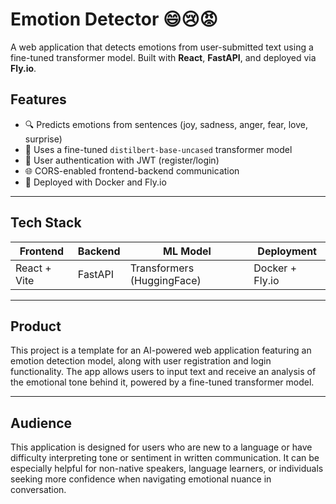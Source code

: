 # Emotion Detector 😄😢😡

A web application that detects emotions from user-submitted text using a fine-tuned transformer model. Built with **React**, **FastAPI**, and deployed via **Fly.io**.

## Features

-  🔍 Predicts emotions from sentences (joy, sadness, anger, fear, love, surprise)
-  🧠 Uses a fine-tuned `distilbert-base-uncased` transformer model
-  🔐 User authentication with JWT (register/login)
-  🌐 CORS-enabled frontend-backend communication
-  🚀 Deployed with Docker and Fly.io

---

## Tech Stack

| Frontend     | Backend | ML Model                   | Deployment      |
| ------------ | ------- | -------------------------- | --------------- |
| React + Vite | FastAPI | Transformers (HuggingFace) | Docker + Fly.io |

---

## Product

This project is a template for an AI-powered web application featuring an emotion detection model, along with user registration and login functionality. The app allows users to input text and receive an analysis of the emotional tone behind it, powered by a fine-tuned transformer model.

---

## Audience

This application is designed for users who are new to a language or have difficulty interpreting tone or sentiment in written communication. It can be especially helpful for non-native speakers, language learners, or individuals seeking more confidence when navigating emotional nuance in conversation.
